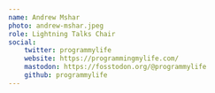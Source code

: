 ```yaml
---
name: Andrew Mshar
photo: andrew-mshar.jpeg
role: Lightning Talks Chair
social:
    twitter: programmylife
    website: https://programmingmylife.com/
    mastodon: https://fosstodon.org/@programmylife
    github: programmylife
---
```

